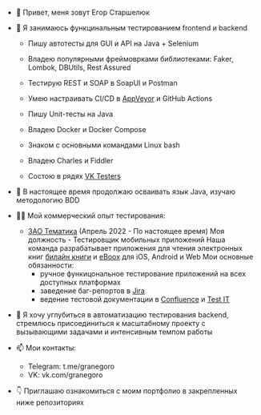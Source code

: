 - 👋 Привет, меня зовут Егор Старшелюк

- 👀 Я занимаюсь функцинальным тестированием frontend и backend
  -  Пишу автотесты для GUI и API на Java + Selenium
  -  Владею популярными фреймоврками библиотеками: Faker, Lombok, DBUtils, Rest Assured
  -  Тестирую REST и SOAP в SoapUI и Postman
  -  Умею настраивать CI/CD в [AppVeyor](https://www.appveyor.com/) и GitHub Actions 
  -  Пишу Unit-тесты на Java
  -  Владею Docker и Docker Compose
  -  Знаком с основными командами Linux bash
  -  Владею Charles и Fiddler

  -  Состою в рядях [VK Testers](https://vk.com/bugs?act=reporter&id=29202650) 

- 🌱 В наcтоящее время продолжаю осваивать язык Java, изучаю методологию BDD

- 👨‍🔧 Мой коммерческий опыт тестирования:
  - [ЗАО Тематика](https://hh.ru/employer/2697522) (Апрель 2022 - По настоящее время)
  Моя должность - Тестировщик мобильных приложений
  Наша команда разрабатывает приложения для чтения электронных книг [билайн книги](https://books.beeline.ru/) и [eBoox](https://eboox.ru) для iOS, Android и Web
  Мои основные обязанности:
    - ручное функицональное тестирование приложений на всех доступных платформах
    - заведение баг-репортов в [Jira](https://www.atlassian.com/ru/software/jira)
    - ведение тестовой документации в [Confluence](https://www.atlassian.com/ru/software/confluence) и [Test IT](https://testit.software) 
    
- 💞️ Я хочу углубиться в автоматизацию тестирования backend, стремлюсь присоединиться к масштабному проекту с вызывающими задачами и интенсивным темпом работы

- 📫 Мои контакты: 
  - Telegram: t.me/granegoro
  - VK: vk.com/granegoro

- 👇 Приглашаю ознакомиться с моим портфолио в закрепленных ниже репозиториях
<!---
granegoro/granegoro is a ✨ special ✨ repository because its `README.md` (this file) appears on your GitHub profile.
You can click the Preview link to take a look at your changes.
--->
